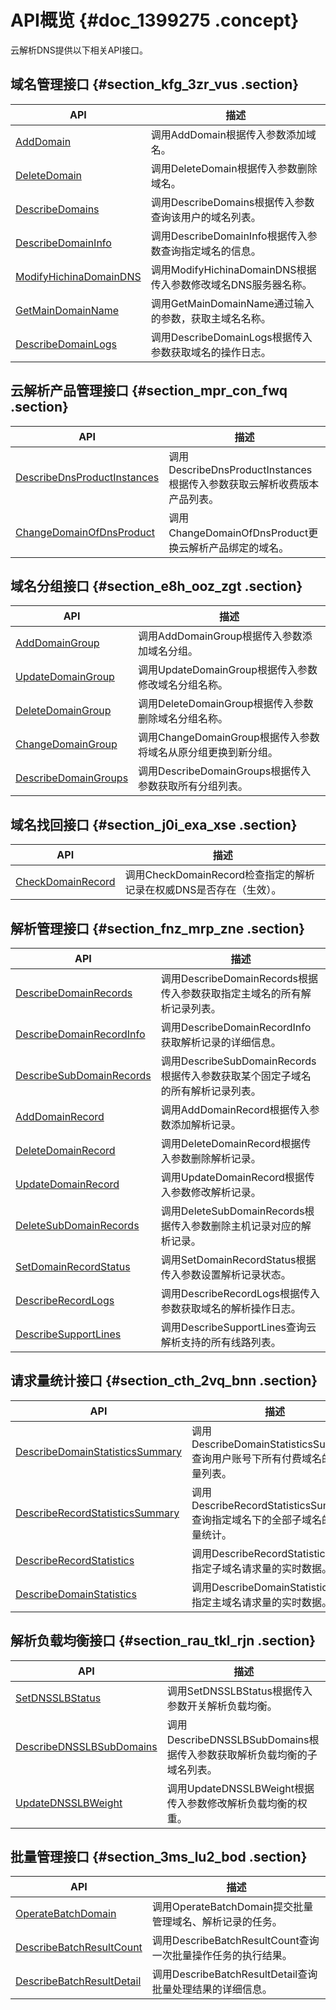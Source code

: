 # API概览 {#doc_1399275 .concept}

云解析DNS提供以下相关API接口。

## 域名管理接口 {#section_kfg_3zr_vus .section}

|API|描述|
|---|--|
|[AddDomain](cn.zh-CN/API文档/域名管理接口/AddDomain.md)|调用AddDomain根据传入参数添加域名。|
|[DeleteDomain](cn.zh-CN/API文档/域名管理接口/DeleteDomain.md)|调用DeleteDomain根据传入参数删除域名。|
|[DescribeDomains](cn.zh-CN/API文档/域名管理接口/DescribeDomains.md)|调用DescribeDomains根据传入参数查询该用户的域名列表。|
|[DescribeDomainInfo](cn.zh-CN/API文档/域名管理接口/DescribeDomainInfo.md)|调用DescribeDomainInfo根据传入参数查询指定域名的信息。|
|[ModifyHichinaDomainDNS](cn.zh-CN/API文档/域名管理接口/ModifyHichinaDomainDNS.md)|调用ModifyHichinaDomainDNS根据传入参数修改域名DNS服务器名称。|
|[GetMainDomainName](cn.zh-CN/API文档/域名管理接口/GetMainDomainName.md)|调用GetMainDomainName通过输入的参数，获取主域名名称。|
|[DescribeDomainLogs](cn.zh-CN/API文档/域名管理接口/DescribeDomainLogs.md)|调用DescribeDomainLogs根据传入参数获取域名的操作日志。|

## 云解析产品管理接口 {#section_mpr_con_fwq .section}

|API|描述|
|---|--|
|[DescribeDnsProductInstances](cn.zh-CN/API文档/云解析产品管理接口/DescribeDnsProductInstances.md)|调用DescribeDnsProductInstances根据传入参数获取云解析收费版本产品列表。|
|[ChangeDomainOfDnsProduct](cn.zh-CN/API文档/云解析产品管理接口/ChangeDomainOfDnsProduct.md)|调用ChangeDomainOfDnsProduct更换云解析产品绑定的域名。|

## 域名分组接口 {#section_e8h_ooz_zgt .section}

|API|描述|
|---|--|
|[AddDomainGroup](cn.zh-CN/API文档/域名分组接口/AddDomainGroup.md)|调用AddDomainGroup根据传入参数添加域名分组。|
|[UpdateDomainGroup](cn.zh-CN/API文档/域名分组接口/UpdateDomainGroup.md)|调用UpdateDomainGroup根据传入参数修改域名分组名称。|
|[DeleteDomainGroup](cn.zh-CN/API文档/域名分组接口/DeleteDomainGroup.md)|调用DeleteDomainGroup根据传入参数删除域名分组名称。|
|[ChangeDomainGroup](cn.zh-CN/API文档/域名分组接口/ChangeDomainGroup.md)|调用ChangeDomainGroup根据传入参数将域名从原分组更换到新分组。|
|[DescribeDomainGroups](cn.zh-CN/API文档/域名分组接口/DescribeDomainGroups.md)|调用DescribeDomainGroups根据传入参数获取所有分组列表。|

## 域名找回接口 {#section_j0i_exa_xse .section}

|API|描述|
|---|--|
|[CheckDomainRecord](cn.zh-CN/API文档/域名找回接口/CheckDomainRecord.md)|调用CheckDomainRecord检查指定的解析记录在权威DNS是否存在（生效）。|

## 解析管理接口 {#section_fnz_mrp_zne .section}

|API|描述|
|---|--|
|[DescribeDomainRecords](cn.zh-CN/API文档/解析管理接口/DescribeDomainRecords.md)|调用DescribeDomainRecords根据传入参数获取指定主域名的所有解析记录列表。|
|[DescribeDomainRecordInfo](cn.zh-CN/API文档/解析管理接口/DescribeDomainRecordInfo.md)|调用DescribeDomainRecordInfo获取解析记录的详细信息。|
|[DescribeSubDomainRecords](cn.zh-CN/API文档/解析管理接口/DescribeSubDomainRecords.md)|调用DescribeSubDomainRecords根据传入参数获取某个固定子域名的所有解析记录列表。|
|[AddDomainRecord](cn.zh-CN/API文档/解析管理接口/AddDomainRecord.md)|调用AddDomainRecord根据传入参数添加解析记录。|
|[DeleteDomainRecord](cn.zh-CN/API文档/解析管理接口/DeleteDomainRecord.md)|调用DeleteDomainRecord根据传入参数删除解析记录。|
|[UpdateDomainRecord](cn.zh-CN/API文档/解析管理接口/UpdateDomainRecord.md)|调用UpdateDomainRecord根据传入参数修改解析记录。|
|[DeleteSubDomainRecords](cn.zh-CN/API文档/解析管理接口/DeleteSubDomainRecords.md)|调用DeleteSubDomainRecords根据传入参数删除主机记录对应的解析记录。|
|[SetDomainRecordStatus](cn.zh-CN/API文档/解析管理接口/SetDomainRecordStatus.md)|调用SetDomainRecordStatus根据传入参数设置解析记录状态。|
|[DescribeRecordLogs](cn.zh-CN/API文档/解析管理接口/DescribeRecordLogs.md)|调用DescribeRecordLogs根据传入参数获取域名的解析操作日志。|
|[DescribeSupportLines](cn.zh-CN/API文档/解析管理接口/DescribeSupportLines.md)|调用DescribeSupportLines查询云解析支持的所有线路列表。|

## 请求量统计接口 {#section_cth_2vq_bnn .section}

|API|描述|
|---|--|
|[DescribeDomainStatisticsSummary](cn.zh-CN/API文档/请求量统计接口/DescribeDomainStatisticsSummary.md)|调用DescribeDomainStatisticsSummary查询用户账号下所有付费域名的请求量列表。|
|[DescribeRecordStatisticsSummary](cn.zh-CN/API文档/请求量统计接口/DescribeRecordStatisticsSummary.md)|调用DescribeRecordStatisticsSummary查询指定域名下的全部子域名的请求量统计。|
|[DescribeRecordStatistics](cn.zh-CN/API文档/请求量统计接口/DescribeRecordStatistics.md)|调用DescribeRecordStatistics查询指定子域名请求量的实时数据。|
|[DescribeDomainStatistics](cn.zh-CN/API文档/请求量统计接口/DescribeDomainStatistics.md)|调用DescribeDomainStatistics查询指定主域名请求量的实时数据。|

## 解析负载均衡接口 {#section_rau_tkl_rjn .section}

|API|描述|
|---|--|
|[SetDNSSLBStatus](cn.zh-CN/API文档/解析负载均衡接口/SetDNSSLBStatus.md)|调用SetDNSSLBStatus根据传入参数开关解析负载均衡。|
|[DescribeDNSSLBSubDomains](cn.zh-CN/API文档/解析负载均衡接口/DescribeDNSSLBSubDomains.md)|调用DescribeDNSSLBSubDomains根据传入参数获取解析负载均衡的子域名列表。|
|[UpdateDNSSLBWeight](cn.zh-CN/API文档/解析负载均衡接口/UpdateDNSSLBWeight.md)|调用UpdateDNSSLBWeight根据传入参数修改解析负载均衡的权重。|

## 批量管理接口 {#section_3ms_lu2_bod .section}

|API|描述|
|---|--|
|[OperateBatchDomain](cn.zh-CN/API文档/批量管理接口/OperateBatchDomain.md)|调用OperateBatchDomain提交批量管理域名、解析记录的任务。|
|[DescribeBatchResultCount](cn.zh-CN/API文档/批量管理接口/DescribeBatchResultCount.md)|调用DescribeBatchResultCount查询一次批量操作任务的执行结果。|
|[DescribeBatchResultDetail](cn.zh-CN/API文档/批量管理接口/DescribeBatchResultDetail.md)|调用DescribeBatchResultDetail查询批量处理结果的详细信息。|

